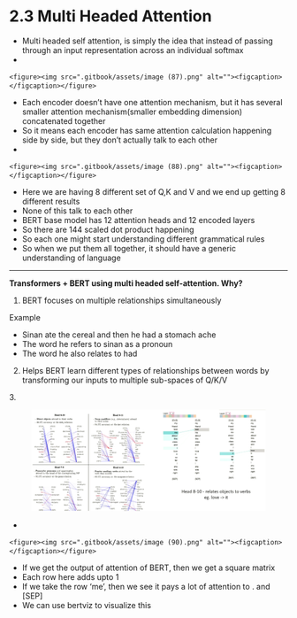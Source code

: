 # 2.3 Multi Headed Attention

* Multi headed self attention, is simply the idea that instead of passing through an input representation across an individual softmax
*

    <figure><img src=".gitbook/assets/image (87).png" alt=""><figcaption></figcaption></figure>
* Each encoder doesn’t have one attention mechanism, but it has several smaller attention mechanism(smaller embedding dimension) concatenated together
* So it means each encoder has same attention calculation happening side by side, but they don’t actually talk to each other
*

    <figure><img src=".gitbook/assets/image (88).png" alt=""><figcaption></figcaption></figure>
* Here we are having 8 different set of Q,K and V and we end up getting 8 different results
* None of this talk to each other
* BERT base model has 12 attention heads and 12 encoded layers
* So there are 144 scaled dot product happening
* So each one might start understanding different grammatical rules
* So when we put them all together, it should have a generic understanding of language

&#x20;

***

**Transformers + BERT using multi headed self-attention. Why?**

1. BERT focuses on multiple relationships simultaneously

Example

* Sinan ate the cereal and then he had a stomach ache
* The word he refers to sinan as a pronoun
* The word he also relates to had

2. Helps BERT learn different types of relationships between words by transforming our inputs to multiple sub-spaces of Q/K/V

3\.     &#x20;

<figure><img src=".gitbook/assets/image (89).png" alt=""><figcaption></figcaption></figure>

*

    <figure><img src=".gitbook/assets/image (90).png" alt=""><figcaption></figcaption></figure>
* If we get the output of attention of BERT, then we get a square matrix
* Each row here adds upto 1
* If we take the row ‘me’, then we see it pays a lot of attention to . and \[SEP]
* We can use bertviz to visualize this

&#x20;
